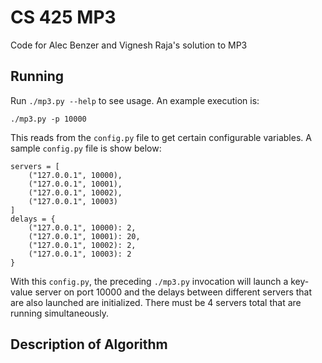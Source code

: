 # CS 425 MP3

Code for Alec Benzer and Vignesh Raja's solution to MP3

## Running

Run `./mp3.py --help` to see usage. An example execution is:

    ./mp3.py -p 10000 
    
This reads from the `config.py` file to get certain configurable variables. A sample `config.py` file is show below:

    servers = [
        ("127.0.0.1", 10000),
        ("127.0.0.1", 10001),
        ("127.0.0.1", 10002),
        ("127.0.0.1", 10003)
    ]
    delays = {
        ("127.0.0.1", 10000): 2,
        ("127.0.0.1", 10001): 20,
        ("127.0.0.1", 10002): 2,
        ("127.0.0.1", 10003): 2
    }

With this `config.py`, the preceding `./mp3.py` invocation will launch a key-value server on port 10000 and the delays between
different servers that are also launched are initialized. There must be 4 servers total that are running simultaneously. 


## Description of Algorithm

